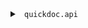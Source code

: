 <details>


<summary><code> quickdoc.api </code></summary>


## quickdoc.api
<details>


<summary><code> quickdoc </code></summary>


### `quickdoc`
<code>[{:keys [github/repo git/branch outfile source-paths collapse-nss collapse-vars] :or {branch "main" outfile "API.md" source-paths ["src"] collapse-nss true collapse-vars true}}]</code><br>

Generate API docs. Options:
  * `:github/repo` -  a link like `https://github.com/borkdude/quickdoc`
  * `:git/branch` - branch name for source links, default to `"main"`
  * `:outfile` - file where API docs are written, defaults to `"API.md"`
  * `:source-paths` - sources that are scanned for vars. Defaults to `"src"`.
  * `:collapse-nss` - wrap namesspaces in details tag. Defaults to `true`.
  * `:collapse-vars` - wrap vars in details tag. Defaults to `true`.
  

[Source](https://github.com/borkdude/quickdoc/blob/main/src/quickdoc/api.cljc#L18-L85)
</details>


